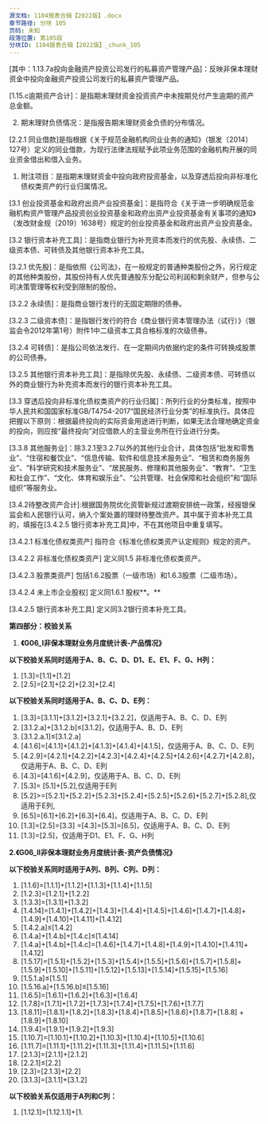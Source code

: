 ```yaml
---
源文档: 1104报表合辑【2022版】.docx
章节路径: 分块 105
页码: 未知
段落位置: 第105段
分块ID: 1104报表合辑【2022版】_chunk_105
---
```


[1.13 资产管理产品]:是指经金融监管部门同意，各类金融机构发行的资产管理类产品。理财产品投资资产管理产品主要分为“自主管理”和“委托管理”两种形式。其中“自主管理”是指银行作为理财产品管理人，对理财资金投向具有决策权；“委托管理”是指由资产管理产品发行机构承担实际资金管理责任。

[1.13.1 信托产品]:是指信托公司发行的信托产品。

[1.13.2 券商资产管理产品]:是指证券公司及其持有金融牌照的子公司发行的资产管理产品。

[1.13.3 基金资产管理产品]:是指基金管理公司及其持有金融牌照的子公司发行的资产管理产品。

[1.13.4 期货资产管理产品]:是指期货公司及其持有金融牌照的子公司发行的资产管理产品。

[1.13.5 保险资产管理产品]:是指保险资产管理机构发行的资产管理产品。

[1.13.6 其他资产管理产品]:未包含在以上分类的资产管理产品。

[其中：1.13.7a投向金融资产投资公司发行的私募资产管理产品]：反映非保本理财资金中投向金融资产投资公司发行的私募资产管理产品。

[1.14 委外投资——协议方式]:是指银行通过与其他金融机构签订委托投资协议的方式，委托其对理财资金进行投资管理。这种方式与“资产管理计划”下“委托管理”的本质区别在于没有资产管理产品作为载体。

[1.14.1 银行]:是指填报机构通过协议方式委托其他银行对理财资金进行管理。

[1.14.2 信托公司]:是指填报机构通过协议方式委托信托公司对理财资金进行管理。

[1.14.3 证券公司]:是指填报机构通过协议方式委托证券公司及其持有金融牌照的子公司对理财资金进行管理。

[1.14.4 基金公司]:是指填报机构通过协议方式委托基金公司及其持有金融牌照的子公司对理财资金进行管理。

[1.14.5 期货公司]:是指填报机构通过协议方式委托期货公司及其持有金融牌照的子公司对理财资金进行管理。

[1.14.6 保险公司]:是指填报机构通过协议方式委托保险公司持有金融牌照的子公司对理财资金进行管理。

[1.14.7 其他]:是指填报机构通过协议方式委托除上述金融机构之外的其他机构对理财资金进行管理。

[1.15.a 投向“公共私营合作项目”（PPP）情况]:是指穿透后理财资金，以股权投资、债权投资等方式，投向“公共私营合作项目”（PPP）项目情况。

[1.15.b投向市场化债转股相关产品的部分]: 反映非保本理财资金中投向市场化债转股相关产品的部分。市场化债转股是指按照《国务院关于积极稳妥降低企业杠杆率的意见》及其附件《关于市场化银行债权转股权的指导意见》（国发〔2016〕54号文）要求，银行通过向实施机构转让债权、由实施机构将债权转为对象企业股权。市场化债转股相关产品包括但不限于实施机构以市场化债转股为目的，为收购银行债权、将银行债权转为股权等而发行的债券、股权类产品（含股票等）、基金、理财产品、信托公司产品、各类资产管理计划等金融产品。

[1.15.c逾期资产合计]：是指期末理财资金投资资产中未按期兑付产生逾期的资产总金额。

2. 期末理财负债情况：是指报告期末理财资金负债的分布情况。

[2.1 同业拆入及卖出回购]:是指理财产品中以同业拆入和卖出回购形式存在的负债。

[2.1.1 同业拆入]:是指理财产品从境内外金融机构拆入及借入的款项。

[2.1.2 卖出回购]:是指与金融机构之间按照协议约定先卖出金融资产，再按约定价格于到期日将该项金融资产购回的资金融通行为。该业务项下的金融资产应当为在银行间市场、证券交易所市场交易的具有合理公允价值和较高流动性的金融资产。

[2.2 其他（负债）]:未包含在以上分类的负债类别。

[2.2.1 同业借款]是指根据《关于规范金融机构同业业务的通知》（银发〔2014〕127号）定义的同业借款，为现行法律法规赋予此项业务范围的金融机构开展的同业资金借出和借入业务。

1. 附注项目：是指期末理财资金中投向政府投资基金，以及穿透后投向非标准化债权类资产的行业归属情况。

[3.1 创业投资基金和政府出资产业投资基金]：是指符合《关于进一步明确规范金融机构资产管理产品投资创业投资基金和政府出资产业投资基金有关事项的通知》（发改财金规〔2019〕1638号）规定的创业投资基金和政府出资产业投资基金。

[3.2 银行资本补充工具]：是指商业银行为补充资本而发行的优先股、永续债、二级资本债、可转债及其他银行资本补充工具。

[3.2.1 优先股]：是指依照《公司法》，在一般规定的普通种类股份之外，另行规定的其他种类股份，其股份持有人优先普通股东分配公司利润和剩余财产，但参与公司决策管理等权利受到限制的股份。

[3.2.2 永续债]：是指商业银行发行的无固定期限的债券。

[3.2.3 二级资本债]：是指银行发行的符合《商业银行资本管理办法（试行）》（银监会令2012年第1号）附件1中二级资本工具合格标准的次级债券。

[3.2.4 可转债]：是指公司依法发行、在一定期间内依据约定的条件可转换成股票的公司债券。

[3.2.5 其他银行资本补充工具]：是指除优先股、永续债、二级资本债、可转债以外的商业银行为补充资本而发行的银行资本补充工具。

[3.3 穿透后投向非标准化债权类资产的行业归属]：所列行业的分类标准，按照中华人民共和国国家标准GB/T4754-2017“国民经济行业分类”的标准执行。具体应把握以下原则：根据最终投向的实际资金用途进行判断，如果无法合理地确定资金的投向，则应按“最终投向”对应借款人的主营业务所在行业进行分类。

[3.3.5 基础设施建设]:包括“电力、热力、燃气及水的生产和供应业”、“交通运输、仓储和邮政业”和“水利、环境和公共设施管理业”三个行业分类。

[3.3.8 其他服务业]：除3.2.1至3.2.7以外的其他行业合计，具体包括“批发和零售业”、“住宿和餐饮业”、“信息传输、软件和信息技术服务业”、“租赁和商务服务业”、“科学研究和技术服务业”、“居民服务、修理和其他服务业”、“教育”、“卫生和社会工作”、“文化、体育和娱乐业”、“公共管理、社会保障和社会组织”和“国际组织”等服务业。

[3.4.2待整改资产合计]:根据国务院优化资管新规过渡期安排统一政策，经报银保监会和人民银行认可，纳入个案处置的理财待整改资产。其中属于资本补充工具的，填报在[3.4.2.5 银行资本补充工具]中，不在其他项目中重复填写。

[3.4.2.1 标准化债权类资产] 指符合《标准化债权类资产认定规则》规定的资产。

[3.4.2.2 非标准化债权类资产] 定义同1.5 非标准化债权类资产。

[3.4.2.3 股票类资产] 包括1.6.2股票（一级市场）和1.6.3股票（二级市场）。

[3.4.2.4 未上市企业股权] 定义同1.6.1 股权**。**

[3.4.2.5 银行资本补充工具] 定义同3.2银行资本补充工具。

**第四部分：校验关系**

1. **《G06\_I非保本理财业务月度统计表-产品情况》**

**以下校验关系同时适用于A、B、C、D、D1、E、E1、F、G、H列：**

1. [1.3]=[1.1]+[1.2]
2. [2.5]=[2.1]+[2.2]+[2.3]+[2.4]

**以下校验关系同时适用于A、B、C、D、E列：**

1. [3.3]=[3.1.1]+[3.1.2]+[3.2.1]+[3.2.2]，仅适用于A、B、C、D、E列
2. [3.1.2.a]+[3.1.2.b]≤[3.1.2]，仅适用于A、B、D、E列
3. [3.1.2.a.1]≤[3.1.2.a]
4. [4.1.6]=[4.1.1]+[4.1.2]+[4.1.3]+[4.1.4]+[4.1.5]，仅适用于A、B、C、D、E列
5. [4.2.9]=[4.2.1]+[4.2.2]+[4.2.3]+[4.2.4]+[4.2.5]+[4.2.6]+[4.2.7]+[4.2.8]，仅适用于A、B、C、D、E列
6. [4.3]=[4.1.6]+[4.2.9]，仅适用于A、B、C、D、E列
7. [5.3]= [5.1]+[5.2],仅适用于E列
8. [5.2]>=[5.2.1]+[5.2.2]+[5.2.3]+[5.2.4]+[5.2.5]+[5.2.6]+[5.2.7]+[5.2.8],仅适用于E列,
9. [6.5]=[6.1]+[6.2]+[6.3]+[6.4]，仅适用于A、B、C、D、E列
10. [1.3]=[2.5]=[3.3] =[4.3]=[5.3]=[6.5]，仅适用于A、B、C、D、E列
11. [1.3]=[2.5]，仅适用于D1、E1、F、G、H列

**2.《G06\_II非保本理财业务月度统计表-资产负债情况》**

**以下校验关系同时适用于A列、B列、C列、D列：**

1. [1.1.6]=[1.1.1]+[1.1.2]+[1.1.3]+[1.1.4]+[1.1.5]
2. [1.2.3]=[1.2.1]+[1.2.2]
3. [1.3.3]=[1.3.1]+[1.3.2]
4. [1.4.14]=[1.4.1]+[1.4.2]+[1.4.3]+[1.4.4]+[1.4.5]+[1.4.6]+[1.4.7]+[1.4.8]+[1.4.9]+[1.4.10]+[1.4.11]+[1.4.12]
5. [1.4.2.a]≤[1.4.2]
6. [1.4.a]+[1.4.b]+[1.4.c]≤[1.4.14]
7. [1.4.a]+[1.4.b]+[1.4.c]=[1.4.6]+[1.4.7]+[1.4.8]+[1.4.9]+[1.4.10]+[1.4.11]+[1.4.12]
8. [1.5.17]=[1.5.1]+[1.5.2]+[1.5.3]+[1.5.4]+[1.5.5]+[1.5.6]+[1.5.7]+[1.5.8]+[1.5.9]+[1.5.10]+[1.5.11]+[1.5.12]+[1.5.13]+[1.5.14]+[1.5.15]+[1.5.16]
9. [1.5.1.a]≤[1.5.1]
10. [1.5.16.a]+[1.5.16.b]≤[1.5.16]
11. [1.6.5]=[1.6.1]+[1.6.2]+[1.6.3]+[1.6.4]
12. [1.7.8]=[1.7.1]+[1.7.2]+[1.7.3]+[1.7.4]+[1.7.5]+[1.7.6]+[1.7.7]
13. [1.8.11]=[1.8.1]+[1.8.2]+[1.8.3]+[1.8.4]+[1.8.5]+[1.8.6]+[1.8.7]+[1.8.8] +[1.8.9]+[1.8.10]
14. [1.9.4]=[1.9.1]+[1.9.2]+[1.9.3]
15. [1.10.7]=[1.10.1]+[1.10.2]+[1.10.3]+[1.10.4]+[1.10.5]+[1.10.6]
16. [1.11.7]=[1.11.1]+[1.11.2]+[1.11.3]+[1.11.4]+[1.11.5]+[1.11.6]
17. [2.1.3]=[2.1.1]+[2.1.2]
18. [2.2.1]≤[2.2]
19. [2.3]=[2.1.3]+[2.2]
20. [3.1.3]=[3.1.1]+[3.1.2]

**以下校验关系仅适用于A列和C列：**

1. [1.12.1]=[1.12.1.1]+[1.